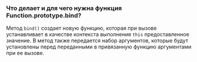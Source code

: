 ### Что делает и для чего нужна функция Function.prototype.bind?

Метод `bind()` создает новую функцию, которая при вызове устанавливает в качестве контекста выполнения `this` предоставленное значение. В метод также передается набор аргументов, которые будут установлены перед переданными в привязанную функцию аргументами при ее вызове.